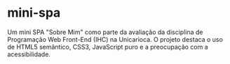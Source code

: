 # mini-spa
Um mini SPA "Sobre Mim" como parte da avaliação da disciplina de Programação Web Front-End (IHC) na Unicarioca. O projeto destaca o uso de HTML5 semântico, CSS3, JavaScript puro e a preocupação com a acessibilidade.
